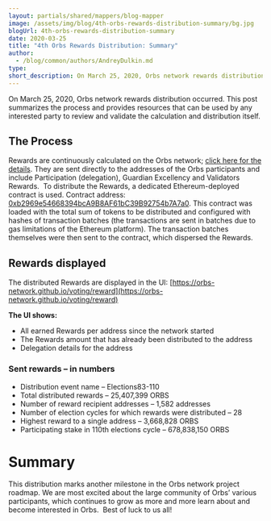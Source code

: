 ```yaml
---
layout: partials/shared/mappers/blog-mapper
image: /assets/img/blog/4th-orbs-rewards-distribution-summary/bg.jpg
blogUrl: 4th-orbs-rewards-distribution-summary
date: 2020-03-25
title: "4th Orbs Rewards Distribution: Summary"
author:
  - /blog/common/authors/AndreyDulkin.md
type:
short_description: On March 25, 2020, Orbs network rewards distribution occurred. This post summarizes the process and provides resources that can be used by any interested party to review and validate the calculation and distribution itself.
---
```


On March 25, 2020, Orbs network rewards distribution occurred. This post summarizes the process and provides resources that can be used by any interested party to review and validate the calculation and distribution itself.

## The Process

Rewards are continuously calculated on the Orbs network; [click here for the details](https://www.orbs.com/getting-ready-for-round-iv-of-orbs-rewards-distribution/). They are sent directly to the addresses of the Orbs participants and include Participation (delegation), Guardian Excellency and Validators Rewards.  To distribute the Rewards, a dedicated Ethereum-deployed contract is used. Contract address: [0xb2969e54668394bcA9B8AF61bC39B92754b7A7a0](https://etherscan.io/address/0xb2969e54668394bca9b8af61bc39b92754b7a7a0). This contract was loaded with the total sum of tokens to be distributed and configured with hashes of transaction batches (the transactions are sent in batches due to gas limitations of the Ethereum platform). The transaction batches themselves were then sent to the contract, which dispersed the Rewards.

## Rewards displayed

The distributed Rewards are displayed in the UI: [https://orbs-network.github.io/voting/reward](https://orbs-network.github.io/voting/reward)

**The UI shows:**

- All earned Rewards per address since the network started
- The Rewards amount that has already been distributed to the address
- Delegation details for the address

### Sent rewards – in numbers

- Distribution event name – Elections83-110
- Total distributed rewards – 25,407,399 ORBS
- Number of reward recipient addresses – 1,582 addresses
- Number of election cycles for which rewards were distributed – 28
- Highest reward to a single address – 3,668,828 ORBS
- Participating stake in 110th elections cycle – 678,838,150 ORBS


# Summary

This distribution marks another milestone in the Orbs network project roadmap. We are most excited about the large community of Orbs’ various participants, which continues to grow as more and more learn about and become interested in Orbs.  Best of luck to us all!
